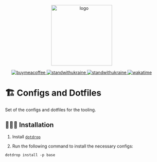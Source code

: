 <div align="center">
    <a href="https://github.com/volopivoshenko/dotfiles">
        <img alt="logo" src="https://github.com/volopivoshenko/dotfiles/blob/main/docs/static/assets/logo.svg?raw=True" height=200>
    </a>
</div>

<p align="center">
    <a href="https://www.buymeacoffee.com/volopivoshenko" target="_blank">
        <img alt="buymeacoffee" src="https://img.shields.io/badge/buy_me_-a_coffee-ff6964?logo=buymeacoffee">
    </a>
    <a href="https://stand-with-ukraine.pp.ua/">
        <img alt="standwithukraine" src="https://img.shields.io/badge/Support-Ukraine-FFD500?style=flat&labelColor=005BBB">
    </a>
    <a href="https://stand-with-ukraine.pp.ua">
        <img alt="standwithukraine" src="https://img.shields.io/badge/made_in-Ukraine-ffd700.svg?labelColor=0057b7">
    </a>
    <a href="https://wakatime.com/badge/user/9862508c-0a86-427a-929c-46186f2d191a/project/24b39197-a8f6-4f01-80d7-3b47449a9d04">
        <img alt="wakatime" src="https://wakatime.com/badge/user/9862508c-0a86-427a-929c-46186f2d191a/project/24b39197-a8f6-4f01-80d7-3b47449a9d04.svg">
    </a>
</p>

# 🏗️ Configs and Dotfiles

Set of the configs and dotfiles for the tooling.

## 🧑🏻‍💻 Installation

1. Install [`dotdrop`][dotdrop]

2. Run the following command to install the necessary configs:

```shell
dotdrop install -p base
```

[dotdrop]: https://github.com/deadc0de6/dotdrop
